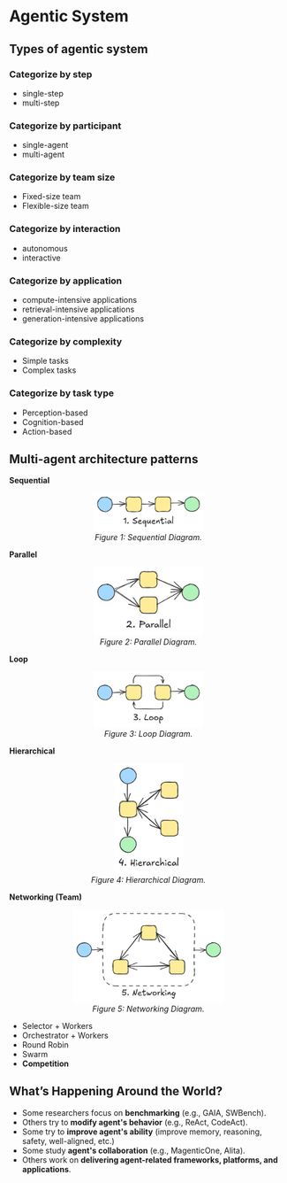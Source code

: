 # Agentic System

## Types of agentic system

### Categorize by step
- single-step
- multi-step

### Categorize by participant
- single-agent
- multi-agent

### Categorize by team size
- Fixed-size team
- Flexible-size team

### Categorize by interaction
- autonomous
- interactive

### Categorize by application
- compute-intensive applications
- retrieval-intensive applications
- generation-intensive applications

### Categorize by complexity
- Simple tasks
- Complex tasks

### Categorize by task type
- Perception-based
- Cognition-based
- Action-based

## Multi-agent architecture patterns

**Sequential**

<div align="center">
    <img src="../assets/pics/sequential.png" alt="sequential" width="200"/>
    <br>
    <em>Figure 1: Sequential Diagram.</em>
</div>

**Parallel**

<div align="center">
    <img src="../assets/pics/parallel.png" alt="parallel" width="200"/>
    <br>
    <em>Figure 2: Parallel Diagram.</em>
</div>

**Loop**

<div align="center">
    <img src="../assets/pics/loop.png" alt="loop" width="200"/>
    <br>
    <em>Figure 3: Loop Diagram.</em>
</div>

**Hierarchical**

<div align="center">
    <img src="../assets/pics/hierarchical.png" alt="hierarchical" width="125"/>
    <br>
    <em>Figure 4: Hierarchical Diagram.</em>
</div>

**Networking (Team)**

<div align="center">
    <img src="../assets/pics/networking.png" alt="networking" width="275"/>
    <br>
    <em>Figure 5: Networking Diagram.</em>
</div>

- Selector + Workers
- Orchestrator + Workers
- Round Robin
- Swarm
- **Competition**

## What’s Happening Around the World?

- Some researchers focus on **benchmarking** (e.g., GAIA, SWBench).
- Others try to **modify agent's behavior** (e.g., ReAct, CodeAct).
- Some try to **improve agent's ability** (improve memory, reasoning, safety, well-aligned, etc.)
- Some study **agent's collaboration** (e.g., MagenticOne, Alita).
- Others work on **delivering agent-related frameworks, platforms, and applications**.